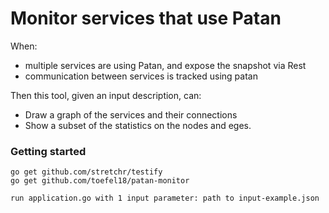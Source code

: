 # Monitor services that use Patan

When: 
 * multiple services are using Patan, and expose the snapshot via Rest 
 * communication between services is tracked using patan

Then this tool, given an input description, can: 
 * Draw a graph of the services and their connections
 * Show a subset of the statistics on the nodes and eges.
 
### Getting started

    go get github.com/stretchr/testify
    go get github.com/toefel18/patan-monitor
    
    run application.go with 1 input parameter: path to input-example.json
    